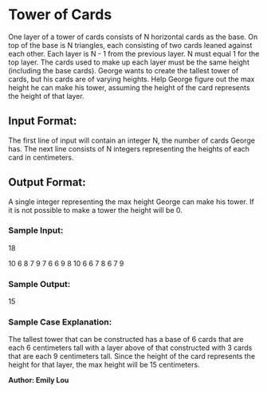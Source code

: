 # Tower of Cards

One layer of a tower of cards consists of N horizontal cards as the base. On top of the base is N triangles, each consisting of two cards leaned against each other. Each layer is N - 1 from the previous layer. N must equal 1 for the top layer. The cards used to make up each layer must be the same height (including the base cards). George wants to create the tallest tower of cards, but his cards are of varying heights. Help George figure out the max height he can make his tower, assuming the height of the card represents the height of that layer.

## Input Format: 
The first line of input will contain an integer N, the number of cards George has. The next line consists of N integers representing the heights of each card in centimeters.

## Output Format:
A single integer representing the max height George can make his tower. If it is not possible to make a tower the height will be 0.

### Sample Input:
18

10 6 8 7 9 7 6 6 9 8 10 6 6 7 8 6 7 9

### Sample Output:
15

### Sample Case Explanation:
The tallest tower that can be constructed has a base of 6 cards that are each 6 centimeters tall with a layer above of that constructed with 3 cards that are each 9 centimeters tall. Since the height of the card represents the height for that layer, the max height will be 15 centimeters. 

**Author: Emily Lou**
